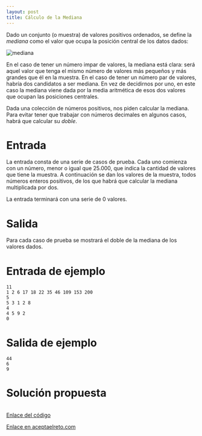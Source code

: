 ```yaml
---
layout: post
title: Cálculo de la Mediana
---
```


Dado un conjunto (o muestra) de valores positivos ordenados, se define la *mediana* como el valor que ocupa la posición central de los datos dados:

![mediana](/israelem/aceptaelreto/tree/master/images/medaina.png)

En el caso de tener un número impar de valores, la mediana está clara: será aquel valor que tenga el mismo número de valores más pequeños y más grandes que él en la muestra. En el caso de tener un número par de valores, habría dos candidatos a ser mediana. En vez de decidirnos por uno, en este caso la mediana viene dada por la media aritmética de esos dos valores que ocupan las posiciones centrales.

Dada una colección de números positivos, nos piden calcular la mediana. Para evitar tener que trabajar con números decimales en algunos casos, habrá que calcular su *doble*.

# Entrada

La entrada consta de una serie de casos de prueba. Cada uno comienza con un número, menor o igual que 25.000, que indica la cantidad de valores que tiene la muestra. A continuación se dan los valores de la muestra, todos números enteros positivos, de los que habrá que calcular la mediana multiplicada por dos.

La entrada terminará con una serie de 0 valores.

# Salida

Para cada caso de prueba se mostrará el doble de la mediana de los valores dados.

# Entrada de ejemplo

```
11
1 2 6 17 18 22 35 46 109 153 200
5
5 3 1 2 8
4
4 5 9 2
0
```

# Salida de ejemplo

```
44
6
9
```
# Solución propuesta

``` python


```

[Enlace del código](https://github.com/israelem/aceptaelreto/blob/master/codes/2017-09-25-mediana.py)

[Enlace en aceptaelreto.com](https://www.aceptaelreto.com/problem/statement.php?id=161&potw=1)
